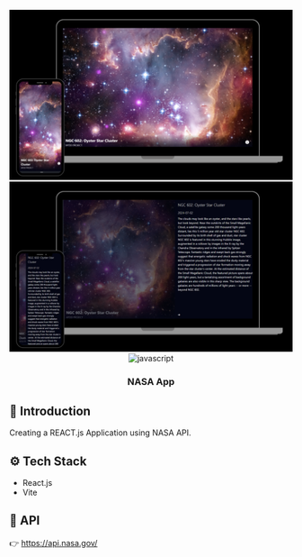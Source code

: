 <div align="center">
<br />
<a href="#" target="_blank">
<img src="./src/assets/readme/readme1.png" alt="Project Banner">
<img src="./src/assets/readme/readme2.png" alt="Project Banner">
</a>
<br />

  <div>
    <img src="https://img.shields.io/badge/-Javascript-black?style=for-the-badge&logoColor=white&logo=javascript&color=3178C6" alt="javascript" />
  </div>

  <h3 align="center">NASA App</h3>
</div>

## 🤖 Introduction

Creating a REACT.js Application using NASA API.

## ⚙️ Tech Stack

- React.js
- Vite

## 🔋 API

👉 https://api.nasa.gov/
